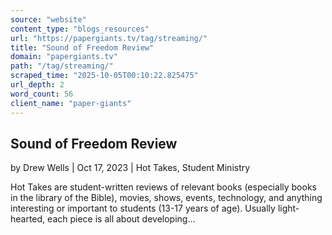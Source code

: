 ```yaml
---
source: "website"
content_type: "blogs_resources"
url: "https://papergiants.tv/tag/streaming/"
title: "Sound of Freedom Review"
domain: "papergiants.tv"
path: "/tag/streaming/"
scraped_time: "2025-10-05T00:10:22.825475"
url_depth: 2
word_count: 56
client_name: "paper-giants"
---
```


## Sound of Freedom Review

by Drew Wells | Oct 17, 2023 | Hot Takes, Student Ministry

Hot Takes are student-written reviews of relevant books (especially books in the library of the Bible), movies, shows, events, technology, and anything interesting or important to students (13-17 years of age). Usually light-hearted, each piece is all about developing...